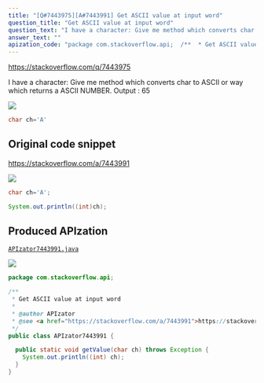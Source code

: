 ```yaml
---
title: "[Q#7443975][A#7443991] Get ASCII value at input word"
question_title: "Get ASCII value at input word"
question_text: "I have a character: Give me method which converts char to ASCII or way which returns a ASCII NUMBER. Output :  65"
answer_text: ""
apization_code: "package com.stackoverflow.api;  /**  * Get ASCII value at input word  *  * @author APIzator  * @see <a href=\"https://stackoverflow.com/a/7443991\">https://stackoverflow.com/a/7443991</a>  */ public class APIzator7443991 {    public static void getValue(char ch) throws Exception {     System.out.println((int) ch);   } }"
---
```


https://stackoverflow.com/q/7443975

I have a character:
Give me method which converts char to ASCII
or way which returns a ASCII NUMBER.
Output :  65


<div class="code-logo"><img src="/stackoverflow.png" /></div>

```java
char ch='A'
```


## Original code snippet

https://stackoverflow.com/a/7443991



<div class="code-logo"><img src="/stackoverflow.png" /></div>

```java
char ch='A';

System.out.println((int)ch);
```

## Produced APIzation

[`APIzator7443991.java`](https://github.com/blind-papers/apization-temp-data/raw/main/search/APIzator7443991.java)

<div class="code-logo"><img src="/apizator.png" /></div>

```java
package com.stackoverflow.api;

/**
 * Get ASCII value at input word
 *
 * @author APIzator
 * @see <a href="https://stackoverflow.com/a/7443991">https://stackoverflow.com/a/7443991</a>
 */
public class APIzator7443991 {

  public static void getValue(char ch) throws Exception {
    System.out.println((int) ch);
  }
}

```